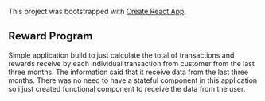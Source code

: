 This project was bootstrapped with [Create React App](https://github.com/facebook/create-react-app).

## Reward Program
Simple application build to just calculate the total of transactions and rewards receive by each individual transaction from customer from the last three months. The information said that it receive data from the last three months. There was no need to have a stateful component in this application so i just created functional component to receive the data from the user.
 